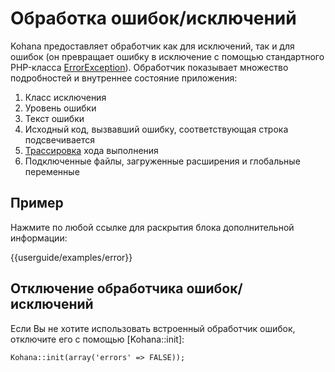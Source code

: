 # Обработка ошибок/исключений

Kohana предоставляет обработчик как для исключений, так и для ошибок (он превращает ошибку в исключение с помощью стандартного PHP-класса [ErrorException](http://php.net/errorexception)). Обработчик показывает множество подробностей и внутреннее состояние приложения:

1. Класс исключения
2. Уровень ошибки
3. Текст ошибки
4. Исходный код, вызвавший ошибку, соответствующая строка подсвечивается
5. [Трассировка](http://php.net/debug_backtrace) хода выполнения
6. Подключенные файлы, загруженные расширения и глобальные переменные

## Пример

Нажмите по любой ссылке для раскрытия блока дополнительной информации:

<div>{{userguide/examples/error}}</div>

## Отключение обработчика ошибок/исключений

Если Вы не хотите использовать встроенный обработчик ошибок, отключите его с помощью [Kohana::init]:

    Kohana::init(array('errors' => FALSE));
